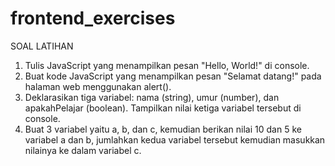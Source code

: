 # frontend_exercises

SOAL LATIHAN

1. Tulis JavaScript yang menampilkan pesan "Hello, World!" di console.
2. Buat kode JavaScript yang menampilkan pesan "Selamat datang!" pada halaman web menggunakan alert().
3. Deklarasikan tiga variabel: nama (string), umur (number), dan apakahPelajar (boolean). Tampilkan nilai ketiga variabel tersebut di console.
4. Buat 3 variabel yaitu a, b, dan c, kemudian berikan nilai 10 dan 5 ke variabel a dan b, jumlahkan kedua variabel tersebut kemudian masukkan nilainya ke dalam variabel c.
